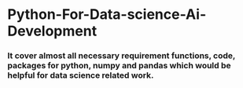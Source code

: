 # Python-For-Data-science-Ai-Development
### It cover almost all necessary requirement functions, code, packages for python, numpy and pandas which would be helpful for data science related work.
